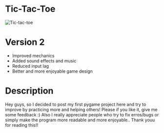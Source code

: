 # Tic-Tac-Toe
![Tic-tac-toe](https://media.giphy.com/media/KGx1mnE84JAWHxtUlL/giphy.gif)
# Version 2
* Improved mechanics
* Added sound effects and music
* Reduced input lag
* Better and more enjoyable game design
# Description
Hey guys, so I decided to post my first pygame project here and try to improve by practicing more and helping others!
Please if you like it, give me some feedback :) 
Also I really appreciate people who try to fix erros/bugs or simply make the program more readable and more enjoyable..
Thank youu for reading this!!
